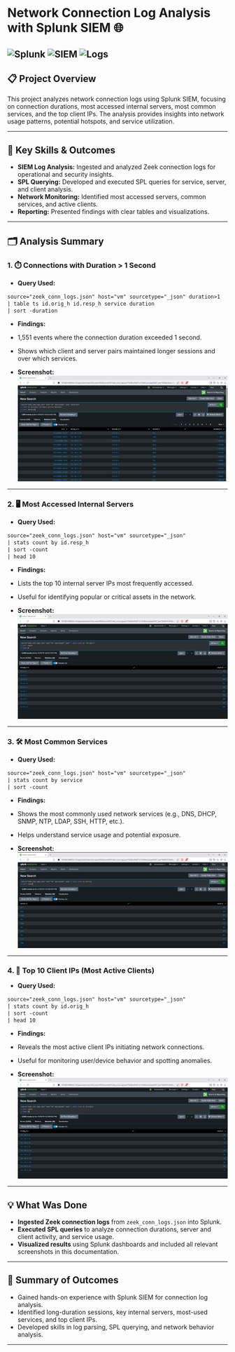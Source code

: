 # Network Connection Log Analysis with Splunk SIEM 🌐

![Splunk](https://img.shields.io/badge/Splunk-Enterprise-green?logo=splunk)
![SIEM](https://img.shields.io/badge/SIEM-Enabled-blueviolet)
![Logs](https://img.shields.io/badge/Logs-Analyzed-blue)
---

## 📋 Project Overview

This project analyzes network connection logs using Splunk SIEM, focusing on connection durations, most accessed internal servers, most common services, and the top client IPs. The analysis provides insights into network usage patterns, potential hotspots, and service utilization.

---

## 🏅 Key Skills & Outcomes

- **SIEM Log Analysis:** Ingested and analyzed Zeek connection logs for operational and security insights.
- **SPL Querying:** Developed and executed SPL queries for service, server, and client analysis.
- **Network Monitoring:** Identified most accessed servers, common services, and active clients.
- **Reporting:** Presented findings with clear tables and visualizations.

---

## 🗂️ Analysis Summary

### 1. ⏱️ Connections with Duration > 1 Second

- **Query Used:**
```
source="zeek_conn_logs.json" host="vm" sourcetype="_json" duration>1
| table ts id.orig_h id.resp_h service duration
| sort -duration
```
- **Findings:**
- 1,551 events where the connection duration exceeded 1 second.
- Shows which client and server pairs maintained longer sessions and over which services.

- **Screenshot:**
![Connections with Duration > 1 Second](Connections-with-Duration-1-Second.png)

---

### 2. 🖥️ Most Accessed Internal Servers

- **Query Used:**
```
source="zeek_conn_logs.json" host="vm" sourcetype="_json"
| stats count by id.resp_h
| sort -count
| head 10
```
- **Findings:**
- Lists the top 10 internal server IPs most frequently accessed.
- Useful for identifying popular or critical assets in the network.

- **Screenshot:**
![Most Accessed Internal Servers](Most-Accessed-Internal-Servers.png)

---

### 3. 🛠️ Most Common Services

- **Query Used:**
```
source="zeek_conn_logs.json" host="vm" sourcetype="_json"
| stats count by service
| sort -count
```
- **Findings:**
- Shows the most commonly used network services (e.g., DNS, DHCP, SNMP, NTP, LDAP, SSH, HTTP, etc.).
- Helps understand service usage and potential exposure.

- **Screenshot:**
![Most Common Services](Most-Common-Services.png)

---

### 4. 👤 Top 10 Client IPs (Most Active Clients)

- **Query Used:**
```
source="zeek_conn_logs.json" host="vm" sourcetype="_json"
| stats count by id.orig_h
| sort -count
| head 10
```
- **Findings:**
- Reveals the most active client IPs initiating network connections.
- Useful for monitoring user/device behavior and spotting anomalies.

- **Screenshot:**
![Top 10 Client IPs](Top-10-Client-IPs.png)

---
## 💡 What Was Done

- **Ingested Zeek connection logs** from `zeek_conn_logs.json` into Splunk.
- **Executed SPL queries** to analyze connection durations, server and client activity, and service usage.
- **Visualized results** using Splunk dashboards and included all relevant screenshots in this documentation.

---

## 🚀 Summary of Outcomes

- Gained hands-on experience with Splunk SIEM for connection log analysis.
- Identified long-duration sessions, key internal servers, most-used services, and top client IPs.
- Developed skills in log parsing, SPL querying, and network behavior analysis.

---
